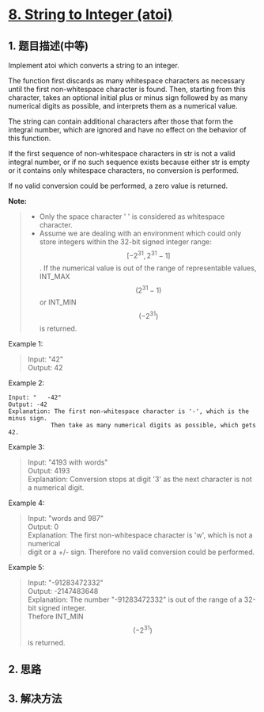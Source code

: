 # [8. String to Integer \(atoi\)](https://leetcode-cn.com/problems/string-to-integer-atoi/)

## 1. 题目描述\(中等\)

Implement atoi which converts a string to an integer.

The function first discards as many whitespace characters as necessary until the first non-whitespace character is found. Then, starting from this character, takes an optional initial plus or minus sign followed by as many numerical digits as possible, and interprets them as a numerical value.

The string can contain additional characters after those that form the integral number, which are ignored and have no effect on the behavior of this function.

If the first sequence of non-whitespace characters in str is not a valid integral number, or if no such sequence exists because either str is empty or it contains only whitespace characters, no conversion is performed.

If no valid conversion could be performed, a zero value is returned.

**Note:**

> - Only the space character ' ' is considered as whitespace character.  
> - Assume we are dealing with an environment which could only store integers within the 32-bit signed integer range: $$[−2^{31},  2^{31} − 1]$$. If the numerical value is out of the range of representable values, INT\_MAX $$(2^{31} − 1)$$ or INT\_MIN $$(−2^{31})$$ is returned.

Example 1:

> Input: "42"  
> Output: 42

Example 2:

```
Input: "   -42"  
Output: -42  
Explanation: The first non-whitespace character is '-', which is the minus sign.  
            Then take as many numerical digits as possible, which gets 42.
```

Example 3:

> Input: "4193 with words"  
> Output: 4193  
> Explanation: Conversion stops at digit '3' as the next character is not a numerical digit.

Example 4:

> Input: "words and 987"  
> Output: 0  
> Explanation: The first non-whitespace character is 'w', which is not a numerical   
>              digit or a +/- sign. Therefore no valid conversion could be performed.

Example 5:

> Input: "-91283472332"  
> Output: -2147483648  
> Explanation: The number "-91283472332" is out of the range of a 32-bit signed integer.  
>              Thefore INT\_MIN $$(−2^{31})$$ is returned.

## 2. 思路

## 3. 解决方法



